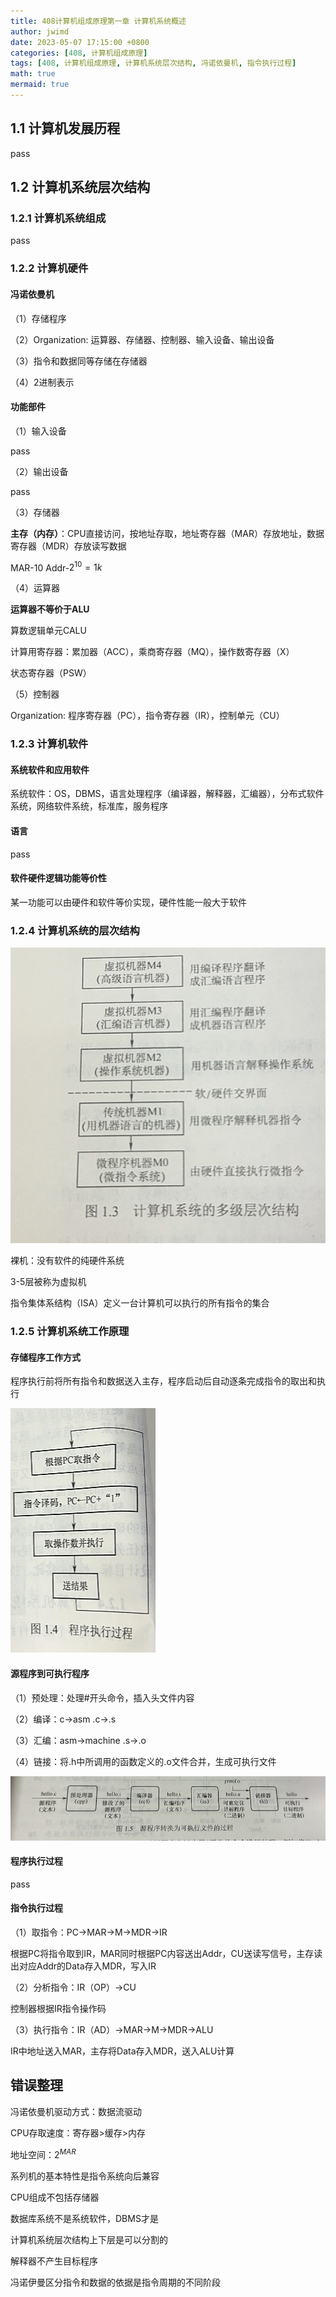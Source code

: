 ```yaml
---
title: 408计算机组成原理第一章 计算机系统概述
author: jwimd
date: 2023-05-07 17:15:00 +0800
categories: [408, 计算机组成原理]
tags: [408, 计算机组成原理, 计算机系统层次结构, 冯诺依曼机, 指令执行过程]
math: true
mermaid: true
---
```


## 1.1 计算机发展历程

pass

## 1.2 计算机系统层次结构

### 1.2.1 计算机系统组成

pass

### 1.2.2 计算机硬件

####  冯诺依曼机

（1）存储程序

（2）Organization: 运算器、存储器、控制器、输入设备、输出设备

（3）指令和数据同等存储在存储器

（4）2进制表示

#### 功能部件

（1）输入设备

pass

（2）输出设备

pass

（3）存储器

**主存（内存）**：CPU直接访问，按地址存取，地址寄存器（MAR）存放地址，数据寄存器（MDR）存放读写数据

MAR-10 Addr-$2^{10}=1k$ 

（4）运算器

**运算器不等价于ALU**

算数逻辑单元CALU

计算用寄存器：累加器（ACC），乘商寄存器（MQ），操作数寄存器（X）

状态寄存器（PSW）

（5）控制器

Organization: 程序寄存器（PC），指令寄存器（IR），控制单元（CU）

### 1.2.3 计算机软件

#### 系统软件和应用软件

系统软件：OS，DBMS，语言处理程序（编译器，解释器，汇编器），分布式软件系统，网络软件系统，标准库，服务程序

#### 语言

pass

#### 软件硬件逻辑功能等价性

某一功能可以由硬件和软件等价实现，硬件性能一般大于软件

### 1.2.4 计算机系统的层次结构

![](../assets/img/pictures/2023-05-07-408计算机组成原理第一章_计算机系统概述/0.png)

裸机：没有软件的纯硬件系统

3-5层被称为虚拟机

指令集体系结构（ISA）定义一台计算机可以执行的所有指令的集合

### 1.2.5 计算机系统工作原理

#### 存储程序工作方式

程序执行前将所有指令和数据送入主存，程序启动后自动逐条完成指令的取出和执行

![](../assets/img/pictures/2023-05-07-408计算机组成原理第一章_计算机系统概述/1.png)

#### 源程序到可执行程序

（1）预处理：处理#开头命令，插入头文件内容

（2）编译：c->asm .c->.s

（3）汇编：asm->machine .s->.o

（4）链接：将.h中所调用的函数定义的.o文件合并，生成可执行文件

![](../assets/img/pictures/2023-05-07-408计算机组成原理第一章_计算机系统概述/2.png)

#### 程序执行过程

pass

#### 指令执行过程

（1）取指令：PC->MAR->M->MDR->IR

根据PC将指令取到IR，MAR同时根据PC内容送出Addr，CU送读写信号，主存读出对应Addr的Data存入MDR，写入IR

（2）分析指令：IR（OP）->CU

控制器根据IR指令操作码

（3）执行指令：IR（AD）->MAR->M->MDR->ALU

IR中地址送入MAR，主存将Data存入MDR，送入ALU计算

## 错误整理

冯诺依曼机驱动方式：数据流驱动

CPU存取速度：寄存器>缓存>内存

地址空间：$2^{MAR}$

系列机的基本特性是指令系统向后兼容

CPU组成不包括存储器

数据库系统不是系统软件，DBMS才是

计算机系统层次结构上下层是可以分割的

解释器不产生目标程序

冯诺伊曼区分指令和数据的依据是指令周期的不同阶段